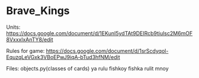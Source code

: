 # Brave_Kings
Units:
https://docs.google.com/document/d/1EKunI5ydTAt9DEIRcb9tiulsc2M6mOF8VxxxlxAnTY8/edit

Rules for game:
https://docs.google.com/document/d/1srScdyqol-EquzqLeVGxk3VBoEPwJ9iqA-bTud3hfNM/edit

Files:
objects.py(classes of cards)
ya rulu fishkoy fishka rulit mnoy
